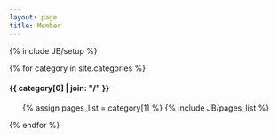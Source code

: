 ```yaml
---
layout: page
title: Member
---
```

{% include JB/setup %}

{% for category in site.categories %}
  <h4 id="{{ category[0]  }}-ref">{{ category[0] | join: "/"  }}</h4>
  <ul>
    {% assign pages_list = category[1] %}
    {% include JB/pages_list %}
  </ul>
{% endfor %}

